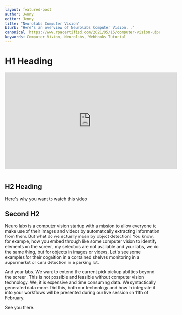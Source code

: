 ```yaml
---
layout: featured-post
author: Jenny
editor: Jenny
title: "Neurolabs Computer Vision"
blurb: "Here's an overview of Neurolabs Computer Vision. ."
canonical: https://www.rpacertified.com/2021/05/15/computer-vision-uipath-rpa.html
keywords: Computer Vision, Neurolabs, WebHooks Tutorial
---
```


# H1 Heading

<div class="embed-responsive embed-responsive-16by9">
<iframe src="https://www.youtube.com/embed/cFt9SXE35EE" allow="accelerometer; autoplay; clipboard-write; encrypted-media; gyroscope; picture-in-picture" allowfullscreen="" width="560" height="315" frameborder="0"></iframe>
</div>
<br/>

## H2 Heading

Here's why you want to watch this video

## Second H2

Neuro labs is a computer vision startup with a mission to allow everyone to make use of their images and videos by automatically extracting information from them. But what do we actually mean by object detection? You know, for example, how you embed through like some computer vision to identify elements on the screen, my selectors are not available and your labs, we do the same thing, but for objects in images or videos, Let's see some examples for their cognition in a contained shelves monitoring in a supermarket or cars detection in a parking lot.

And your labs. We want to extend the current pick pickup abilities beyond the screen. This is not possible and feasible without computer vision technology. We, it is expensive and time consuming data. We syntactically generated data more. Did this, both our technology and how to integrate it into your workflows will be presented during our live session on 11th of February.

See you there.

